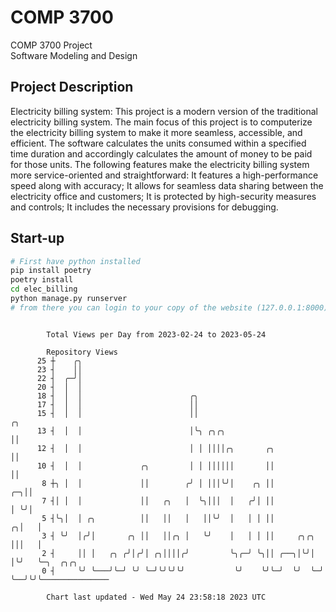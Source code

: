 # COMP 3700
COMP 3700 Project  
Software Modeling and Design
## Project Description
Electricity billing system: This project is a modern version of the traditional electricity billing system. The main focus of this project is to computerize the electricity billing system to make it more seamless, accessible, and efficient. The software calculates the units consumed within a specified time duration and accordingly calculates the amount of money to be paid for those units. The following features make the electricity billing system more service-oriented and straightforward: It features a high-performance speed along with accuracy; It allows for seamless data sharing between the electricity office and customers; It is protected by high-security measures and controls; It includes the necessary provisions for debugging.

## Start-up
```bash
# First have python installed
pip install poetry
poetry install
cd elec_billing
python manage.py runserver
# from there you can login to your copy of the website (127.0.0.1:8000), default creds are admin/admin
```

```

        Total Views per Day from 2023-02-24 to 2023-05-24

        Repository Views
      25 ┼    ╭╮
      23 ┤    ││
      22 ┤  ╭─╯│
      20 ┤  │  │
      18 ┤  │  │                        ╭╮
      17 ┤  │  │                        ││
      15 ┤  │  │                        ││                                ╭╮
      13 ┤  │  │                        │╰╮ ╭╮╭╮                          ││
      12 ┤  │  │                        │ │ ││││╭╮       ╭╮               ││
      10 ┤  │  │             ╭╮         │ │ ││││││       ││               ││
       8 ┼╮ │  │             ││        ╭╯ │ │││╰╯│    ╭╮ ││            ╭─╮││
       7 ┤│ │  │             ││   ╭╮   │  ╰╮│││  │   ╭╯│ ││            │ ╰╯│
       5 ┤╰╮│  │ ╭╮          ││   ││   │   ││╰╯  │   │ │ ││          ╭╮│   │
       3 ┤ ╰╯  │╭╯│       ╭╮ ││   ││╭╮ │   ╰╯    │   │ │ ││     ╭╮╭╮ │││   │
       2 ┤     ││ │   ╭╮ ╭╯│╭╯│ ╭╮││││╭╯         ╰╮╭─╯ ╰╮││ ╭──╮│╰╯│ │╰╯   ╰─╮  ╭╮╭╮
       0 ┤     ╰╯ ╰───╯╰─╯ ╰╯ ╰─╯╰╯╰╯╰╯           ╰╯    ╰╯╰─╯  ╰╯  ╰─╯       ╰──╯╰╯╰───────────────

        Chart last updated - Wed May 24 23:58:18 2023 UTC
        
```
